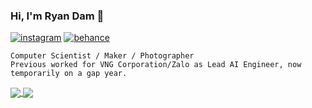 ### Hi, I'm Ryan Dam 👋

[![instagram](https://img.shields.io/badge/Instagram-E4405F?style=for-the-badge&logo=instagram&logoColor=white)](https://www.instagram.com/ryan.dam/)
[![behance](https://img.shields.io/badge/Printables-053eff?style=for-the-badge&logo=printables&logoColor=white)](https://www.printables.com/@ryandam)

```
Computer Scientist / Maker / Photographer
Previous worked for VNG Corporation/Zalo as Lead AI Engineer, now temporarily on a gap year. 
```

<a href="#">
  <img align="center" src="https://github-readme-stats.vercel.app/api?username=ryandam&show_icons=true&hide_title=true&hide_border=true&hide_rank=true">
</a>
<a href="#">
  <img align="center" src="https://github-readme-stats.vercel.app/api/top-langs/?username=ryandam&langs_count=8&hide=javascript,html,css&theme=graywhite&layout=compact&custom_title=Languages&card_width=260">
</a>
